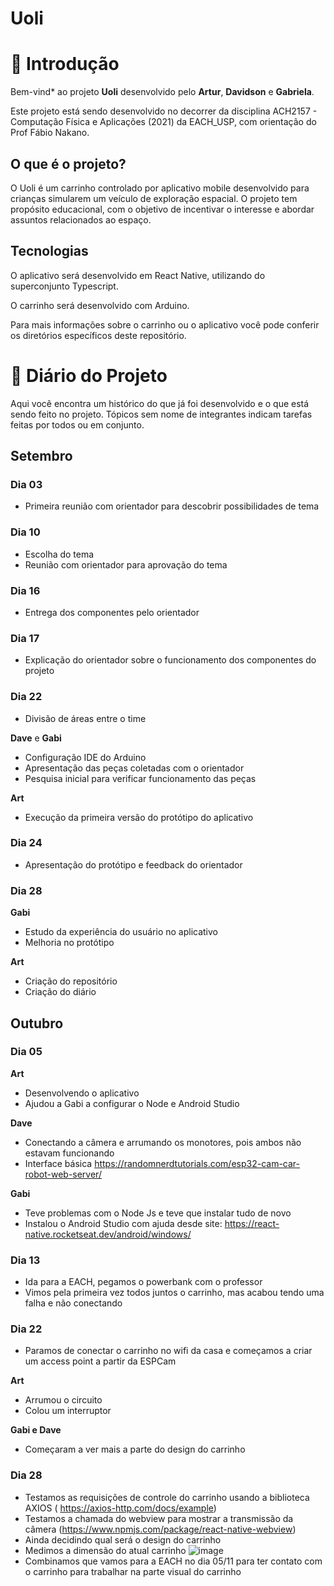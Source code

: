 # Uoli

# 👋 Introdução

Bem-vind* ao projeto **Uoli** desenvolvido pelo **Artur**, **Davidson** e **Gabriela**.

Este projeto está sendo desenvolvido no decorrer da disciplina ACH2157 - Computação Física e Aplicações (2021) da EACH_USP, com orientação do Prof Fábio Nakano.

## O que é o projeto?

O Uoli é um carrinho controlado por aplicativo mobile desenvolvido para crianças simularem um veículo de exploração espacial. O projeto tem propósito educacional, com o objetivo de incentivar o interesse e abordar assuntos relacionados ao espaço.

## Tecnologias

O aplicativo será desenvolvido em React Native, utilizando do superconjunto Typescript. 

O carrinho será desenvolvido com Arduino.

Para mais informações sobre o carrinho ou o aplicativo você pode conferir os diretórios específicos deste repositório.

# 📕 Diário do Projeto

Aqui você encontra um histórico do que já foi desenvolvido e o que está sendo feito no projeto. Tópicos sem nome de integrantes indicam tarefas feitas por todos ou em conjunto.

## Setembro

### Dia 03

- Primeira reunião com orientador para descobrir possibilidades de tema

### Dia 10

- Escolha do tema
- Reunião com orientador para aprovação do tema

### Dia 16

- Entrega dos componentes pelo orientador

### Dia 17

- Explicação do orientador sobre o funcionamento dos componentes do projeto

### Dia 22

- Divisão de áreas entre o time

**Dave** e **Gabi**

- Configuração IDE do Arduino
- Apresentação das peças coletadas com o orientador
- Pesquisa inicial para verificar funcionamento das peças

**Art**

- Execução da primeira versão do protótipo do aplicativo

### Dia 24

- Apresentação do protótipo e feedback do orientador

### Dia 28

**Gabi**

- Estudo da experiência do usuário no aplicativo
- Melhoria no protótipo

**Art**

- Criação do repositório
- Criação do diário

## Outubro

### Dia 05

**Art**

- Desenvolvendo o aplicativo
- Ajudou a Gabi a configurar o Node e Android Studio

**Dave**

- Conectando a câmera e arrumando os monotores, pois ambos não estavam funcionando
- Interface básica https://randomnerdtutorials.com/esp32-cam-car-robot-web-server/

**Gabi**

- Teve problemas com o Node Js e teve que instalar tudo de novo
- Instalou o Android Studio com ajuda desde site: https://react-native.rocketseat.dev/android/windows/

### Dia 13

- Ida para a EACH, pegamos o powerbank com o professor
- Vimos pela primeira vez todos juntos o carrinho, mas acabou tendo uma falha e não conectando


### Dia 22

- Paramos de conectar o carrinho no wifi da casa e começamos a criar um access point a partir da ESPCam

**Art**

- Arrumou o circuito
- Colou um interruptor 

**Gabi e Dave**

- Começaram a ver mais a parte do design do carrinho


### Dia 28

- Testamos as requisições de controle do carrinho usando a biblioteca AXIOS (
https://axios-http.com/docs/example)
- Testamos a chamada do webview para mostrar a transmissão da câmera (https://www.npmjs.com/package/react-native-webview)
- Ainda decidindo qual será o design do carrinho
- Medimos a dimensão do atual carrinho
 ![image](https://user-images.githubusercontent.com/65685306/139359527-5203afbd-ef45-47ea-aab5-07e6137f5420.png)
- Combinamos que vamos para a EACH no dia 05/11 para ter contato com o carrinho para trabalhar na parte visual do carrinho
